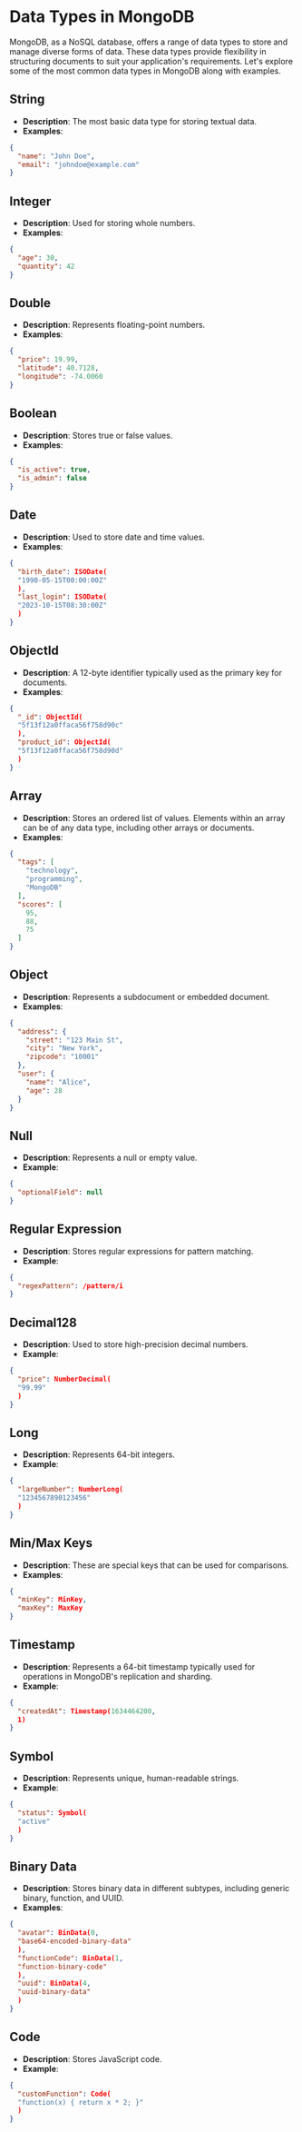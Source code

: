 # Data Types in MongoDB

MongoDB, as a NoSQL database, offers a range of data types to store and manage diverse forms of data. These data types
provide flexibility in structuring documents to suit your application's requirements. Let's explore some of the most
common data types in MongoDB along with examples.

## String

- **Description**: The most basic data type for storing textual data.
- **Examples**:

```json
{
  "name": "John Doe",
  "email": "johndoe@example.com"
}
```

## Integer

- **Description**: Used for storing whole numbers.
- **Examples**:

```json
{
  "age": 30,
  "quantity": 42
}
```

## Double

- **Description**: Represents floating-point numbers.
- **Examples**:

```json
{
  "price": 19.99,
  "latitude": 40.7128,
  "longitude": -74.0060
}
```

## Boolean

- **Description**: Stores true or false values.
- **Examples**:

```json
{
  "is_active": true,
  "is_admin": false
}
```

## Date

- **Description**: Used to store date and time values.
- **Examples**:

```json
{
  "birth_date": ISODate(
  "1990-05-15T00:00:00Z"
  ),
  "last_login": ISODate(
  "2023-10-15T08:30:00Z"
  )
}
```

## ObjectId

- **Description**: A 12-byte identifier typically used as the primary key for documents.
- **Examples**:

```json
{
  "_id": ObjectId(
  "5f13f12a0ffaca56f758d90c"
  ),
  "product_id": ObjectId(
  "5f13f12a0ffaca56f758d90d"
  )
}
```

## Array

- **Description**: Stores an ordered list of values. Elements within an array can be of any data type, including other
  arrays or documents.
- **Examples**:

```json
{
  "tags": [
    "technology",
    "programming",
    "MongoDB"
  ],
  "scores": [
    95,
    88,
    75
  ]
}
```

## Object

- **Description**: Represents a subdocument or embedded document.
- **Examples**:

```json
{
  "address": {
    "street": "123 Main St",
    "city": "New York",
    "zipcode": "10001"
  },
  "user": {
    "name": "Alice",
    "age": 28
  }
}
```

## Null

- **Description**: Represents a null or empty value.
- **Example**:

```json
{
  "optionalField": null
}
```

## Regular Expression

- **Description**: Stores regular expressions for pattern matching.
- **Example**:

```json
{
  "regexPattern": /pattern/i
}
```

## Decimal128

- **Description**: Used to store high-precision decimal numbers.
- **Example**:

```json
{
  "price": NumberDecimal(
  "99.99"
  )
}
```

## Long

- **Description**: Represents 64-bit integers.
- **Example**:

```json
{
  "largeNumber": NumberLong(
  "1234567890123456"
  )
}
```

## Min/Max Keys

- **Description**: These are special keys that can be used for comparisons.
- **Examples**:

```json
{
  "minKey": MinKey,
  "maxKey": MaxKey
}
```

## Timestamp

- **Description**: Represents a 64-bit timestamp typically used for operations in MongoDB's replication and sharding.
- **Example**:

```json
{
  "createdAt": Timestamp(1634464200,
  1)
}
```

## Symbol

- **Description**: Represents unique, human-readable strings.
- **Example**:

```json
{
  "status": Symbol(
  "active"
  )
}
```

## Binary Data

- **Description**: Stores binary data in different subtypes, including generic binary, function, and UUID.
- **Examples**:

```json
{
  "avatar": BinData(0,
  "base64-encoded-binary-data"
  ),
  "functionCode": BinData(1,
  "function-binary-code"
  ),
  "uuid": BinData(4,
  "uuid-binary-data"
  )
}
```

## Code

- **Description**: Stores JavaScript code.
- **Example**:

```json
{
  "customFunction": Code(
  "function(x) { return x * 2; }"
  )
}
```
